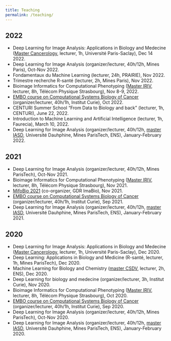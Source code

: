 ```yaml
---
title: Teaching
permalink: /teaching/
---
```


## 2022

- Deep Learning for Image Analysis: Applications in Biology and Medecine ([Master Cancerology](https://www.universite-paris-saclay.fr/en/education/master/life-sciences-and-health/m2-cancerology), lecturer, 1h, Université Paris-Saclay), Dec 14 2022.
- Deep Learning for Image Analysis (organizer/lecturer, 40h/12h, Mines Paris), Oct-Nov 2022.
- Fondamentaux du Machine Learning (lecturer, 24h, PRAIRIE), Nov 2022.
- Trimestre recherche R-santé (lecturer, 2h, Mines Paris), Nov 2022.
- Bioimage Informatics for Computational Phenotyping ([Master IRIV](https://www.master-iriv.fr), lecturer, 8h, Télécom Physique Strasbourg), Nov 8-9, 2022.
- [EMBO course on Computational Systems Biology of Cancer](https://training.institut-curie.org/courses/sysbiocancer2021) (organizer/lecturer, 40h/1h, Institut Curie), Oct 2022.
- CENTURI Summer School “From Data to Biology and back” (lecturer, 1h, CENTURI), June 22, 2022.
- Introduction to Machine Learning and Artificial Intelligence (lecturer, 1h, Faurecia), March 10, 2022.
- Deep Learning for Image Analysis (organizer/lecturer, 40h/12h, [master IASD](https://www.lamsade.dauphine.fr/wp/iasd/), Université Dauhphine, Mines ParisTech, ENS), January-February 2022.

## 2021

- Deep Learning for Image Analysis (organizer/lecturer, 40h/12h, Mines ParisTech), Oct-Nov 2021.
- Bioimage Informatics for Computational Phenotyping ([Master IRIV](https://www.master-iriv.fr), lecturer, 8h, Télécom Physique Strasbourg), Nov 2021.
- [MifoBio 2021](http://imabio-cnrs.fr/mifobio/presentation-de-mifobio/) (co-organizer, GDR ImaBio), Nov 2021.
- [EMBO course on Computational Systems Biology of Cancer](https://training.institut-curie.org/courses/sysbiocancer2021) (organizer/lecturer, 40h/1h, Institut Curie), Sep 2021.
- Deep Learning for Image Analysis (organizer/lecturer, 40h/12h, [master IASD](https://www.lamsade.dauphine.fr/wp/iasd/), Université Dauhphine, Mines ParisTech, ENS), January-February 2021.

## 2020

- Deep Learning for Image Analysis: Applications in Biology and Medecine ([Master Cancerology](https://www.universite-paris-saclay.fr/en/education/master/life-sciences-and-health/m2-cancerology), lecturer, 1h, Université Paris-Saclay), Dec 2020.
- Deep Learning: Applications in Biology and Medicine (R-santé, lecturer, 1h, Mines ParisTech), Dec 2020. 
- Machine Learning for Biology and Chemistry ([master CSDV](https://www.chimie.ens.fr/formation/parcours-chimie-sdv/), lecturer, 2h, ENS), Dec 2020.
- Deep Learning for biology and medecine (organizer/lecturer, 3h, Institut Curie), Nov 2020.
- Bioimage Informatics for Computational Phenotyping ([Master IRIV](https://www.master-iriv.fr), lecturer, 8h, Télécom Physique Strasbourg), Oct 2020.
- [EMBO course on Computational Systems Biology of Cancer](https://training.institut-curie.org/courses/sysbiocancer2020) (organizer/lecturer, 40h/1h, Institut Curie), Sep 2020.
- Deep Learning for Image Analysis (organizer/lecturer, 40h/12h, Mines ParisTech), Oct-Nov 2020.
- Deep Learning for Image Analysis (organizer/lecturer, 40h/12h, [master IASD](https://www.lamsade.dauphine.fr/wp/iasd/), Université Dauhphine, Mines ParisTech, ENS), January-February 2020.

